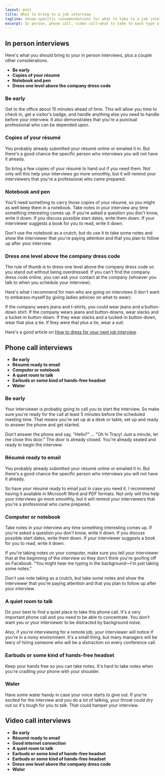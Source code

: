 ```yaml
---
layout: post
title: What to bring to a job interview
tagline: Venue-specific recommendations for what to take to a job interview
excerpt: In person, phone call, video call—what to take to each type of job interview.
---
```



## In person interviews

Here's what you should bring to your in person interviews, plus a couple other considerations.

<ul class="checkbox-list">
  <li class="checkbox-list__item"><strong>Be early</strong></li>
  <li class="checkbox-list__item"><strong>Copies of your résumé</strong></li>
  <li class="checkbox-list__item"><strong>Notebook and pen</strong></li>
  <li class="checkbox-list__item"><strong>Dress one level above the company dress code</strong></li>
</ul>

### Be early

Get to the office about 15 minutes ahead of time. This will allow you time to check in, get a visitor's badge, and handle anything else you need to handle before your interview. It also demonstrates that you're a punctual professional who can be depended upon.

### Copies of your résumé

You probably already submitted your résumé online or emailed it in. But there's a good chance the specific person who interviews you will not have it already. 

So bring a few copies of your résumé to hand out if you need them. Not only will this help your interviews go more smoothly, but it will remind your interviewers that you're a professional who came prepared.

### Notebook and pen

You'll need something to carry those copies of your résumé, so you might as well keep them in a notebook. Take notes in your interview any time something interesting comes up. If you're asked a question you don't know, write it down. If you discuss possible start dates, write them down. If your interviewer suggests a book for you to read, write it down.

Don't use the notebook as a crutch, but do use it to take some notes and show the interviewer that you're paying attention and that you plan to follow up after your interview.

### Dress one level above the company dress code

The rule of thumb is to dress one level above the company dress code so you stand out without being overdressed. If you can't find the company dress code online, you can ask your contact at the company (whoever you talk to when you schedule your interview).

Here's what I recommend for men who are going on interviews (I don't want to embarass myself by giving ladies adviceo on what to wear):

If the company wears jeans and t-shirts, you could wear jeans and a button-down shirt. If the company wears jeans and button-downs, wear slacks and a tucket-in button-down. If they wear slacks and a tucked-in button-down, wear that plus a tie. If they were that plus a tie, wear a suit.

Here's a good article on [How to dress for your next job interview](http://www.forbes.com/sites/jacquelynsmith/2013/06/20/how-to-dress-for-your-next-job-interview/#277259b38bad).

## Phone call interviews

<ul class="checkbox-list">
  <li class="checkbox-list__item"><strong>Be early</strong></li>
  <li class="checkbox-list__item"><strong>Résumé ready to email</strong></li>
  <li class="checkbox-list__item"><strong>Computer or notebook</strong></li>
  <li class="checkbox-list__item"><strong>A quiet room to talk</strong></li>
  <li class="checkbox-list__item"><strong>Earbuds or some kind of hands-free headset</strong></li>
  <li class="checkbox-list__item"><strong>Water</strong></li>
</ul>

### Be early

Your interviewer is probably going to call you to start the interview. So make sure you're ready for the call at least 5 minutes before the scheduled meeting time. That means you're set up at a desk or table, set up and ready to answer the phone and get started.

Don't answer the phone and say, "Hello?" ... "Oh hi Tracy! Just a minute, let me close this door." The door is already closed. You're already seated and ready to begin the interview.

### Résumé ready to email

You probably already submitted your résumé online or emailed it in. But there's a good chance the specific person who interviews you will not have it already. 

So have your résumé ready to email just in case you need it. I recommend having it available in Microsoft Word and PDF formats. Not only will this help your interviews go more smoothly, but it will remind your interviewers that you're a professional who came prepared.

### Computer or notebook

Take notes in your interview any time something interesting comes up. If you're asked a question you don't know, write it down. If you discuss possible start dates, write them down. If your interviewer suggests a book for you to read, write it down.

If you're taking notes on your computer, make sure you tell your interviewer that at the beginning of the interview so they don't think you're goofing off on Facebook. "You might hear me typing in the background—I'm just taking some notes."

Don't use note taking as a crutch, but take some notes and show the interviewer that you're paying attention and that you plan to follow up after your interview.

### A quiet room to talk

Do your best to find a quiet place to take this phone call. It's a very important phone call and you need to be able to concentrate. You don't want you or your interviewer to be distracted by background noise. 

Also, if you're interviewing for a remote job, your interviewer will notice if you're in a noisy environment. It's a small thing, but many managers will be leery of hiring someone who will be a distraction on every conference call.

### Earbuds or some kind of hands-free headset

Keep your hands free so you can take notes. It's hard to take notes when you're cradling your phone with your shoulder.

### Water

Have some water handy in case your voice starts to give out. If you're excited for the interview and you do a lot of talking, your throat could dry out so it's tough for you to talk. That could hamper your interview.

## Video call interviews

<ul class="checkbox-list">
  <li class="checkbox-list__item"><strong>Be early</strong></li>
  <li class="checkbox-list__item"><strong>Résumé ready to email</strong></li>
  <li class="checkbox-list__item"><strong>Good internet connection</strong></li>
  <li class="checkbox-list__item"><strong>A quiet room to talk</strong></li>
  <li class="checkbox-list__item"><strong>Earbuds or some kind of hands-free headset</strong></li>
	<li class="checkbox-list__item"><strong>Earbuds or some kind of hands-free headset</strong></li>
  <li class="checkbox-list__item"><strong>Dress one level above the company dress code</strong></li>
  <li class="checkbox-list__item"><strong>Water</strong></li>
</ul>

<!--- embedded -->
<script async id="_ck_1661" src="https://forms.convertkit.com/1661?v=6"></script>

<!--- slide-in -->
<script async id="_ck_79111" src="https://forms.convertkit.com/79111?v=6"></script>